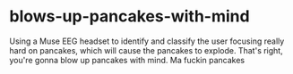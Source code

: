 # blows-up-pancakes-with-mind
Using a Muse EEG headset to identify and classify the user focusing really hard on pancakes, which will cause the pancakes to explode. That's right, you're gonna blow up pancakes with mind. Ma fuckin pancakes
